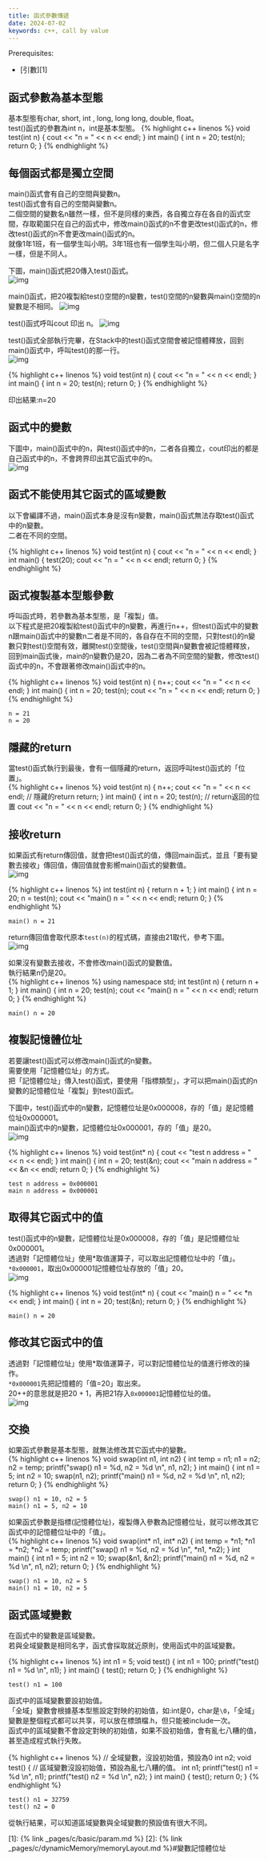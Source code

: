 ```yaml
---
title: 函式參數傳遞
date: 2024-07-02
keywords: c++, call by value
---
```

Prerequisites:

- [引數][1]

## 函式參數為基本型態
基本型態有char, short, int , long, long long, double, float。<br> 
test()函式的參數為int n，int是基本型態。
{% highlight c++ linenos %}
void test(int n) {
  cout << "n = " << n << endl;
}
int main() {
  int n = 20;
  test(n);
  return 0;
}
{% endhighlight %}

## 每個函式都是獨立空間
main()函式會有自己的空間與變數n。<br>
test()函式會有自己的空間與變數n。<br>
二個空間的變數名n雖然一樣，但不是同樣的東西，各自獨立存在各自的函式空間，存取範圍只在自己的函式中，修改main()函式的n不會更改test()函式的n，修改test()函式的n不會更改main()函式的n。<br>
就像1年1班，有一個學生叫小明。3年1班也有一個學生叫小明，但二個人只是名字一樣，但是不同人。<br>

下圖，main()函式把20傳入test()函式。<br>
![img]({{site.imgurl}}/c++/func/func_stack1.png)<br>

main()函式，把20複製給test()空間的n變數，test()空間的n變數與main()空間的n變數是不相同。
![img]({{site.imgurl}}/c++/func/func_stack2.png)<br>

test()函式呼叫cout 印出 n。
![img]({{site.imgurl}}/c++/func/func_stack3.png)<br>

test()函式全部執行完畢，在Stack中的test()函式空間會被記憶體釋放，回到main()函式中，呼叫test()的那一行。<br>
![img]({{site.imgurl}}/c++/func/func_stack4.png)<br>

{% highlight c++ linenos %}
void test(int n) {
  cout << "n = " << n << endl;
}
int main() {
  int n = 20;
  test(n);
  return 0;
}
{% endhighlight %}

印出結果:n=20<br>

## 函式中的變數
下圖中，main()函式中的n，與test()函式中的n，二者各自獨立，cout印出的都是自己函式中的n，不會跨界印出其它函式中的n。<br>
![img]({{site.imgurl}}/c++/func/func_stack8.png)<br>

## 函式不能使用其它函式的區域變數
以下會編譯不過，main()函式本身是沒有n變數，main()函式無法存取test()函式中的n變數。<br>
二者在不同的空間。<br>

{% highlight c++ linenos %}
void test(int n) {
  cout << "n = " << n << endl;
}
int main() {
  test(20);
  cout << "n = " << n << endl;
  return 0;
}
{% endhighlight %}

## 函式複製基本型態參數
呼叫函式時，若參數為基本型態，是「複製」值。<br>
以下程式是把20複製給test()函式中的n變數，再進行n\+\+，但test()函式中的變數n跟main()函式中的變數n二者是不同的，各自存在不同的空間，只對test()的n變數只對test()空間有效，離開test()空間後，test()空間與n變數會被記憶體釋放，回到main函式後，main的n變數仍是20，因為二者為不同空間的變數，修改test()函式中的n，不會跟著修改main()函式中的n。<br>

{% highlight c++ linenos %}
void test(int n) {
  n++;
  cout << "n = " << n << endl;
}
int main() {
  int n = 20;
  test(n);
  cout << "n = " << n << endl;
  return 0;
}
{% endhighlight %}

```
n = 21
n = 20
```

## 隱藏的return
當test()函式執行到最後，會有一個隱藏的return，返回呼叫test()函式的「位置」。<br>
{% highlight c++ linenos %}
void test(int n) {
  n++;
  cout << "n = " << n << endl;
  // 隱藏的return
  return;
}
int main() {
  int n = 20;
  test(n); // return返回的位置
  cout << "n = " << n << endl;
  return 0;
}
{% endhighlight %}

## 接收return
如果函式有return傳回值，就會把test()函式的值，傳回main函式，並且「要有變數去接收」傳回值，傳回值就會影嚮main()函式的變數值。<br>
![img]({{site.imgurl}}/c++/func/func_stack9.png)<br>

{% highlight c++ linenos %}
int test(int n) {
  return n + 1;
}
int main() {
  int n = 20;
  n = test(n);
  cout << "main() n = " << n << endl;
  return 0;
}
{% endhighlight %}
```
main() n = 21
```

return傳回值會取代原本`test(n)`的程式碼，直接由21取代，參考下圖。<br>
![img]({{site.imgurl}}/c++/func/func_stack10.png)<br>

如果沒有變數去接收，不會修改main()函式的變數值。<br>
執行結果n仍是20。<br>
{% highlight c++ linenos %}
using namespace std;
int test(int n) {
  return n + 1;
}
int main() {
  int n = 20;
  test(n);
  cout << "main() n = " << n << endl;
  return 0;
}
{% endhighlight %}
```
main() n = 20
```

## 複製記憶體位址
若要讓test()函式可以修改main()函式的n變數。<br>
需要使用「記憶體位址」的方式。<br>
把「記憶體位址」傳入test()函式，要使用「指標類型」，才可以把main()函式的n變數的記憶體位址「複製」到test()函式。<br>

下圖中，test()函式中的n變數，記憶體位址是0x000008，存的「值」是記憶體位址0x000001。<br>
main()函式中的n變數，記憶體位址0x000001，存的「值」是20。<br>
![img]({{site.imgurl}}/c++/func/func_stack5.png)<br>

{% highlight c++ linenos %}
void test(int* n) {
  cout << "test n address = " << n << endl;
}
int main() {
  int n = 20;
  test(&n);
  cout << "main n address = " << &n << endl;
  return 0;
}
{% endhighlight %}
```
test n address = 0x000001
main n address = 0x000001
```

## 取得其它函式中的值
test()函式中的n變數，記憶體位址是0x000008，存的「值」是記憶體位址0x000001。<br>
透過對「記憶體位址」使用\*取值運算子，可以取出記憶體位址中的「值」。<br>
`*0x000001`，取出0x000001記憶體位址存放的「值」20。<br>
![img]({{site.imgurl}}/c++/func/func_stack6.png)<br>

{% highlight c++ linenos %}
void test(int* n) {
  cout << "main() n = " << *n << endl;
}
int main() {
  int n = 20;
  test(&n);
  return 0;
}
{% endhighlight %}
```
main() n = 20
```

## 修改其它函式中的值
透過對「記憶體位址」使用\*取值運算子，可以對記憶體位址的值進行修改的操作。<br>
`*0x000001`先把記憶體的「值=20」取出來。<br>
20\+\+的意思就是把20 \+ 1，再把21存入`0x000001`記憶體位址的值。<br>
![img]({{site.imgurl}}/c++/func/func_stack7.png)<br>

## 交換
如果函式參數是基本型態，就無法修改其它函式中的變數。<br>
{% highlight c++ linenos %}
void swap(int n1, int n2) {
  int temp = n1;
  n1 = n2;
  n2 = temp;
  printf("swap() n1 = %d, n2 = %d \n", n1, n2);
}
int main() {
  int n1 = 5;
  int n2 = 10;
  swap(n1, n2);
  printf("main() n1 = %d, n2 = %d \n", n1, n2);
  return 0;
}
{% endhighlight %}
```
swap() n1 = 10, n2 = 5 
main() n1 = 5, n2 = 10
```

如果函式參數是指標(記憶體位址)，複製傳入參數為記憶體位址，就可以修改其它函式中的記憶體位址中的「值」。<br>
{% highlight c++ linenos %}
void swap(int* n1, int* n2) {
  int temp = *n1;
  *n1 = *n2;
  *n2 = temp;
  printf("swap() n1 = %d, n2 = %d \n", *n1, *n2);
}
int main() {
  int n1 = 5;
  int n2 = 10;
  swap(&n1, &n2);
  printf("main() n1 = %d, n2 = %d \n", n1, n2);
  return 0;
}
{% endhighlight %}
```
swap() n1 = 10, n2 = 5 
main() n1 = 10, n2 = 5 
```

## 函式區域變數
在函式中的變數是區域變數。<br>
若與全域變數是相同名字，函式會採取就近原則，使用函式中的區域變數。

{% highlight c++ linenos %}
int n1 = 5;
void test() {
  int n1 = 100;
  printf("test() n1 = %d \n", n1);
}
int main() {
  test();
  return 0;
}
{% endhighlight %}
```
test() n1 = 100 
```

函式中的區域變數要設初始值。<br>
「全域」變數會根據基本型態設定對映的初始值，如:int是0，char是`\0`，「全域」變數是整個程式都可以共享，可以放在標頭檔.h，但只能被include一次。<br>
函式中的區域變數不會設定對映的初始值，如果不設初始值，會有亂七八糟的值，甚至造成程式執行失敗。<br>

{% highlight c++ linenos %}
// 全域變數，沒設初始值，預設為0
int n2;
void test() {
  // 區域變數沒設初始值，預設為亂七八糟的值。
  int n1;
  printf("test() n1 = %d \n", n1);
  printf("test() n2 = %d \n", n2);
}
int main() {
  test();
  return 0;
}
{% endhighlight %}
```
test() n1 = 32759 
test() n2 = 0 
```

從執行結果，可以知道區域變數與全域變數的預設值有很大不同。



[1]: {% link _pages/c/basic/param.md %}
[2]: {% link _pages/c/dynamicMemory/memoryLayout.md %}#變數記憶體位址